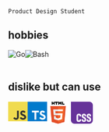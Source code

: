 ``` 
Product Design Student       
```

 ## hobbies
 <img align="left" alt="Go" height="30px" src="https://upload.wikimedia.org/wikipedia/commons/thumb/0/05/Go_Logo_Blue.svg/320px-Go_Logo_Blue.svg.png" /><img align="left" alt="Bash" height="40px" src="https://bashlogo.com/img/logo/png/full_colored_light.png" />
 <br />
 <br />

 ## dislike but can use
 <img align="centre" alt="HTML5" height="45px" src="https://raw.githubusercontent.com/github/explore/80688e429a7d4ef2fca1e82350fe8e3517d3494d/topics/html/html.png" />           <img align="centre" alt="CSS3" height="45px" src="https://raw.githubusercontent.com/github/explore/80688e429a7d4ef2fca1e82350fe8e3517d3494d/topics/css/css.png" />
 <img align="left" alt="JavaScript" height="40px" src="https://raw.githubusercontent.com/github/explore/80688e429a7d4ef2fca1e82350fe8e3517d3494d/topics/javascript/javascript.png" /><img align="left" alt="Typescript" height="40px" src="https://raw.githubusercontent.com/github/explore/80688e429a7d4ef2fca1e82350fe8e3517d3494d/topics/typescript/typescript.png" /><br />
 <br />
